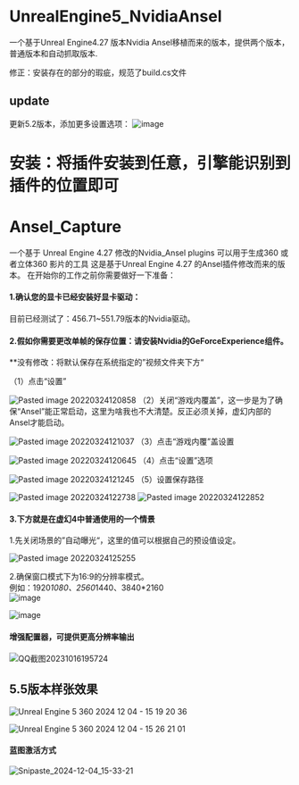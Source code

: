 # UnrealEngine5_NvidiaAnsel
一个基于Unreal Engine4.27 版本Nvidia Ansel移植而来的版本，提供两个版本，普通版本和自动抓取版本.

修正：安装存在的部分的瑕疵，规范了build.cs文件
## update
更新5.2版本，添加更多设置选项：
![image](https://github.com/MonsterGuo/UE5_NvidiaAnsel/assets/39860733/303d32df-57e9-492a-a3e2-a93c438cc1b6)

# 安装：将插件安装到任意，引擎能识别到插件的位置即可

# Ansel_Capture
一个基于 Unreal Engine 4.27 修改的Nvidia_Ansel plugins 可以用于生成360 或者立体360 影片的工具 
这是基于Unreal Engine 4.27 的Ansel插件修改而来的版本。
在开始你的工作之前你需要做好一下准备：
#### 1.确认您的显卡已经安装好显卡驱动：
目前已经测试了：456.71~551.79版本的Nvidia驱动。
#### 2.假如你需要更改单帧的保存位置：请安装Nvidia的GeForceExperience组件。
**没有修改：将默认保存在系统指定的”视频文件夹下方“

（1）点击“设置”

![Pasted image 20220324120858](https://user-images.githubusercontent.com/39860733/159846088-18804c78-c19a-47ca-8edc-ea44e3d7a3af.png)
（2）关闭“游戏内覆盖”，这一步是为了确保“Ansel”能正常启动，这里为啥我也不大清楚。反正必须关掉，虚幻内部的Ansel才能启动。

![Pasted image 20220324121037](https://user-images.githubusercontent.com/39860733/159846137-8b6e1ee7-57e3-4cb8-b1bb-c78f52e559b2.png)
（3）点击“游戏内覆”盖设置

![Pasted image 20220324120645](https://user-images.githubusercontent.com/39860733/159846194-877e800a-cc0b-48e6-9712-8b22d08c5ee8.png)
（4）点击“设置”选项

![Pasted image 20220324121245](https://user-images.githubusercontent.com/39860733/159846343-153054d9-3cf0-4304-b42d-8202dafcbe8e.png)
（5）设置保存路径

![Pasted image 20220324122738](https://user-images.githubusercontent.com/39860733/159846366-b01d8273-55bc-4cd4-9ff7-26e082e122e4.png)
![Pasted image 20220324122852](https://user-images.githubusercontent.com/39860733/159846373-489b35b0-f155-4791-80d8-2cbacb7be82b.png)
#### 3.下方就是在虚幻4中普通使用的一个情景
1.先关闭场景的”自动曝光“，这里的值可以根据自己的预设值设定。

![Pasted image 20220324125255](https://user-images.githubusercontent.com/39860733/159846410-f6ff752d-283a-41c4-9fdd-45e8394a5bd6.png)  

2.确保窗口模式下为16:9的分辨率模式。  
例如：1920*1080、2560*1440、3840*2160  
![image](https://github.com/user-attachments/assets/3af3452e-ed2a-4a50-b83d-7fa6d5663d7b)

![image](https://github.com/user-attachments/assets/a505730b-d288-44ed-a2aa-263d448ea2a9)  




#### 增强配置器，可提供更高分辨率输出  
![QQ截图20231016195724](https://github.com/MonsterGuo/UE5_NvidiaAnsel/assets/39860733/ba1eb235-7de5-44ab-a0a8-7ecf0be4bd28)


## 5.5版本样张效果  
![Unreal Engine 5 360 2024 12 04 - 15 19 20 36](https://github.com/user-attachments/assets/7579d6dc-3d12-4888-83ce-437970c5e051)  

![Unreal Engine 5 360 2024 12 04 - 15 26 21 01](https://github.com/user-attachments/assets/d8d8504e-9be1-4fba-b71a-7e9d4b04ac5d)

#### 蓝图激活方式  
![Snipaste_2024-12-04_15-33-21](https://github.com/user-attachments/assets/b635a7c4-6b5e-4b4f-8c94-9e8826df311b)  






